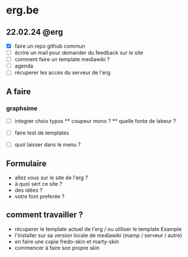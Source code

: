# erg.be

## 22.02.24 @erg
* [x] faire un repo github commun
* [ ] écrire un mail pour demander du feedback sur le site
* [ ] comment faire un template mediawiki ?
* [ ] agenda
* [ ] récuperer les accès du serveur de l'erg

## A faire
### graphsime
* [ ] integrer choix typos
** coupeur mono  ?
** quelle fonte de labeur ?

* [ ] faire test de templates
* [ ] quoi laisser dans le menu ?

## Formulaire
* allez vous sur le site de l'erg ?
* à quoi sert ce site ?
* des idées ?
* votre font preferée ?

## comment travailler ?
* récuperer le template actuel de l'erg / ou utiliser le template Example
* l'installer sur sa version locale de mediawiki (mamp / serveur / autre)
* en faire une copie fredo-skin et marty-skin
* commencer à faire son propre skin

